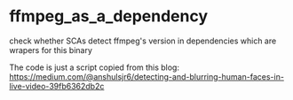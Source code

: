 # ffmpeg_as_a_dependency
check whether SCAs detect ffmpeg's version in dependencies which are wrapers for this binary

The code is just a script copied from this blog: https://medium.com/@anshulsjr6/detecting-and-blurring-human-faces-in-live-video-39fb6362db2c
